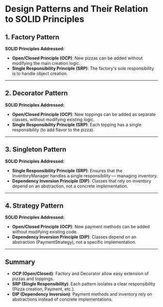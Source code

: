 # Design Patterns and Their Relation to SOLID Principles

## 1. Factory Pattern

**SOLID Principles Addressed:**

- **Open/Closed Principle (OCP)**: New pizzas can be added without modifying the main creation logic.
- **Single Responsibility Principle (SRP)**: The factory's sole responsibility is to handle object creation.

---

## 2. Decorator Pattern

**SOLID Principles Addressed:**

- **Open/Closed Principle (OCP)**: New toppings can be added as separate classes, without modifying existing logic.
- **Single Responsibility Principle (SRP)**: Each topping has a single responsibility (to add flavor to the pizza).

---

## 3. Singleton Pattern

**SOLID Principles Addressed:**

- **Single Responsibility Principle (SRP)**: Ensures that the InventoryManager handles a single responsibility — managing inventory.
- **Dependency Inversion Principle (DIP)**: Classes that rely on inventory depend on an abstraction, not a concrete implementation.

---

## 4. Strategy Pattern

**SOLID Principles Addressed:**

- **Open/Closed Principle (OCP)**: New payment methods can be added without modifying existing code.
- **Dependency Inversion Principle (DIP)**: Classes depend on an abstraction (PaymentStrategy), not a specific implementation.

---

## **Summary**

- **OCP (Open/Closed)**: Factory and Decorator allow easy extension of pizzas and toppings.
- **SRP (Single Responsibility)**: Each pattern isolates a clear responsibility (Pizza creation, Payment, etc.).
- **DIP (Dependency Inversion)**: Payment methods and inventory rely on abstractions instead of concrete implementations.
